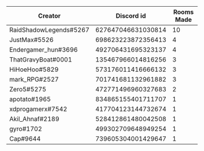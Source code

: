 Creator | Discord id | Rooms Made |  
------------- | ------------- | ------------- 
RaidShadowLegends#5267 | 627647046631030814 | 10
JustMax#5526 | 698623223872356413 | 4 
Endergamer_hun#3696 | 492706431695323137 | 4 
ThatGravyBoat#0001 | 135467966014816256	 | 3 
HiHoeHoo#5829 | 573176011416666132 | 3
mark_RPG#2527 | 701741681132961882 | 3
Zero5#5275 | 472771496960327683 | 2
apotato#1965 | 834865155401711707 | 1
xdprogamerx#7542 | 417704123144732674 | 1
Akil_Ahnaf#2189 | 528412861480042508 | 1
gyro#1702 | 	499302709648949254 | 1
Cap#9644 | 	739605304001429647 | 1
